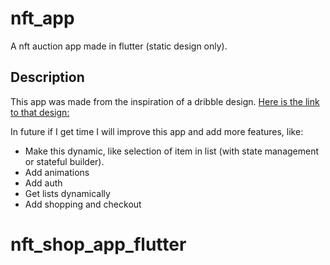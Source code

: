 # nft_app

A nft auction app made in flutter (static design only).

## Description

This app was made from the inspiration of a dribble design. 
[Here is the link to that design:](https://dribbble.com/shots/17517765/attachments/12658028?mode=media)


In future if I get time I will improve this app and add more features, like: 
* Make this dynamic, like selection of item in list (with state management or stateful builder).
* Add animations
* Add auth
* Get lists dynamically
* Add shopping and checkout
# nft_shop_app_flutter
